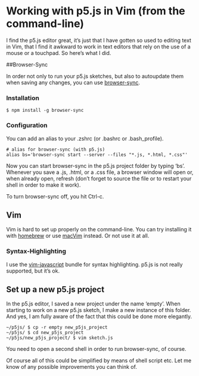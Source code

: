 # Working with p5.js in Vim (from the command-line)

I find the p5.js editor great, it’s just that I have gotten so used to editing text in Vim, that I find it awkward to work in text editors that rely on the use of a mouse or a touchpad. So here’s what I did.

##Browser-Sync

In order not only to run your p5.js sketches, but also to autoupdate them when saving any changes, you can use [browser-sync](https://browsersync.io/).

### Installation

```
$ npm install -g browser-sync
```

### Configuration

You can add an alias to your .zshrc (or .bashrc or .bash_profile).

``` 
# alias for browser-sync (with p5.js)
alias bs='browser-sync start --server --files "*.js, *.html, *.css"'
``` 

Now you can start browser-sync in the p5.js project folder by typing ‘bs’. Whenever you save a .js, .html, or a .css file, a browser window will open or, when already open, refresh (don’t forget to source the file or to restart your shell in order to make it work).

To turn browser-sync off, you hit Ctrl-c.

## Vim

Vim is hard to set up properly on the command-line. You can try installing it with [homebrew](http://brew.sh) or use [macVim](http://macvim-dev.github.io/macvim/) instead. Or not use it at all.

### Syntax-Highlighting

I use the [vim-javascript](https://github.com/pangloss/vim-javascript) bundle for syntax highlighting. p5.js is not really supported, but it’s ok.

## Set up a new p5.js project

In the p5.js editor, I saved a new project under the name ‘empty’. When starting to work on a new p5.js sketch, I make a new instance of this folder. And yes, I am fully aware of the fact that this could be done more elegantly.

```
~/p5js/ $ cp -r empty new_p5js_project
~/p5js/ $ cd new_p5js_project
~/p5js/new_p5js_project/ $ vim sketch.js
```

You need to open a second shell in order to run browser-sync, of course.

Of course all of this could be simplified by means of shell script etc. Let me know of any possible improvements you can think of.
